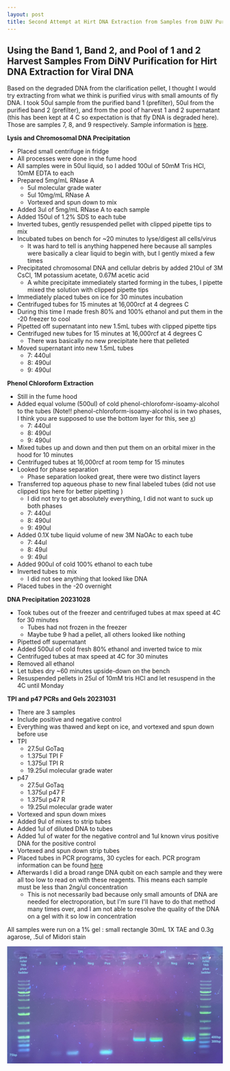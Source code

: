 ```yaml
---
layout: post
title: Second Attempt at Hirt DNA Extraction from Samples from DiNV Purification
---
```


## Using the Band 1, Band 2, and Pool of 1 and 2 Harvest Samples From DiNV Purification for Hirt DNA Extraction for Viral DNA

Based on the degraded DNA from the clarification pellet, I thought I would try extracting from what we think is purified virus with small amounts of fly DNA. I took 50ul sample from the purified band 1 (prefilter), 50ul from the purified band 2 (prefilter), and from the pool of harvest 1 and 2 supernatant (this has been kept at 4 C so expectation is that fly DNA is degraded here). Those are samples 7, 8, and 9 respectively. Sample information is [here](https://docs.google.com/spreadsheets/d/19HplN9TvH7pDqtDkWpclmwUZHeBB1PwhQunieT6FHSo/edit#gid=0). 

**Lysis and Chromosomal DNA Precipitation**

- Placed small centrifuge in fridge 
- All processes were done in the fume hood
- All samples were in 50ul liquid, so I added 100ul of 50mM Tris HCl, 10mM EDTA to each
- Prepared 5mg/mL RNase A
    - 5ul molecular grade water 
    - 5ul 10mg/mL RNase A
    - Vortexed and spun down to mix
- Added 3ul of 5mg/mL RNase A to each sample
- Added 150ul of 1.2% SDS to each tube
- Inverted tubes, gently resuspended pellet with clipped pipette tips to mix 
- Incubated tubes on bench for ~20 minutes to lyse/digest all cells/virus
    - It was hard to tell is anything happened here because all samples were basically a clear liquid to begin with, but I gently mixed a few times
- Precipitated chromosomal DNA and cellular debris by added 210ul of 3M CsCl, 1M potassium acetate, 0.67M acetic acid
  - A white precipitate immediately started forming in the tubes, I pipette mixed the solution with clipped pipette tips
- Immediately placed tubes on ice for 30 minutes incubation 
- Centrifuged tubes for 15 minutes at 16,000rcf at 4 degrees C
- During this time I made fresh 80% and 100% ethanol and put them in the -20 freezer to cool
- Pipetted off supernatant into new 1.5mL tubes with clipped pipette tips
- Centrifuged new tubes for 15 minutes at 16,000rcf at 4 degrees C
  - There was basically no new precipitate here that pelleted
- Moved supernatant into new 1.5mL tubes 
    - 7: 440ul
    - 8: 490ul
    - 9: 490ul

**Phenol Chloroform Extraction**

- Still in the fume hood
- Added equal volume (500ul) of cold phenol-chlorofomr-isoamy-alcohol to the tubes (Note!! phenol-chloroform-isoamy-alcohol is in two phases, I think you are supposed to use the bottom layer for this, see [x](https://hermanlab.unl.edu/protocols/phenolppt.html))
    - 7: 440ul
    - 8: 490ul
    - 9: 490ul
- Mixed tubes up and down and then put them on an orbital mixer in the hood for 10 minutes
- Centrifuged tubes at 16,000rcf at room temp for 15 minutes
- Looked for phase separation
  - Phase separation looked great, there were two distinct layers
- Transferred top aqueous phase to new final labeled tubes (did not use clipped tips here for better pipetting )
    - I did not try to get absolutely everything, I did not want to suck up both phases
    - 7: 440ul
    - 8: 490ul
    - 9: 490ul 
- Added 0.1X tube liquid volume of new 3M NaOAc to each tube
    - 7: 44ul
    - 8: 49ul 
    - 9: 49ul 
- Added 900ul of cold 100% ethanol to each tube
- Inverted tubes to mix
    - I did not see anything that looked like DNA
- Placed tubes in the -20 overnight

**DNA Precipitation 20231028**

- Took tubes out of the freezer and centrifuged tubes at max speed at 4C for 30 minutes
  - Tubes had not frozen in the freezer
  - Maybe tube 9 had a pellet, all others looked like nothing
- Pipetted off supernatant
- Added 500ul of cold fresh 80% ethanol and inverted twice to mix
- Centrifuged tubes at max speed at 4C for 30 minutes
- Removed all ethanol
- Let tubes dry ~60 minutes upside-down on the bench
- Resuspended pellets in 25ul of 10mM tris HCl and let resuspend in the 4C until Monday


**TPI and p47 PCRs and Gels 20231031**

- There are 3 samples 
- Include positive and negative control 
- Everything was thawed and kept on ice, and vortexed and spun down before use 
- TPI
    - 27.5ul GoTaq
    - 1.375ul TPI F
    - 1.375ul TPI R
    - 19.25ul molecular grade water 
- p47
    - 27.5ul GoTaq
    - 1.375ul p47 F
    - 1.375ul p47 R
    - 19.25ul molecular grade water
- Vortexed and spun down mixes 
- Added 9ul of mixes to strip tubes 
- Added 1ul of diluted DNA to tubes 
- Added 1ul of water for the negative control and 1ul known virus positive DNA for the positive control 
- Vortexed and spun down strip tubes 
- Placed tubes in PCR programs, 30 cycles for each. PCR program information can be found [here](https://docs.google.com/spreadsheets/d/1IaLLjsa4SXJr90wUi8xyE1dYvWmHsbThSz3d8N9KaK0/edit#gid=0)
- Afterwards I did a broad range DNA qubit on each sample and they were all too low to read on with these reagents. This means each sample must be less than 2ng/ul concentration 
    - This is not necessarily bad because only small amounts of DNA are needed for electroporation, but I'm sure I'll have to do that method many times over, and I am not able to resolve the quality of the DNA on a gel with it so low in concentration 

All samples were run on a 1% gel : small rectangle 30mL 1X TAE and 0.3g agarose, .5ul of Midori stain 

![](https://raw.githubusercontent.com/meschedl/Unckless-Lab-Notebook-Maggie/master/images/20231031-gel.jpeg)



